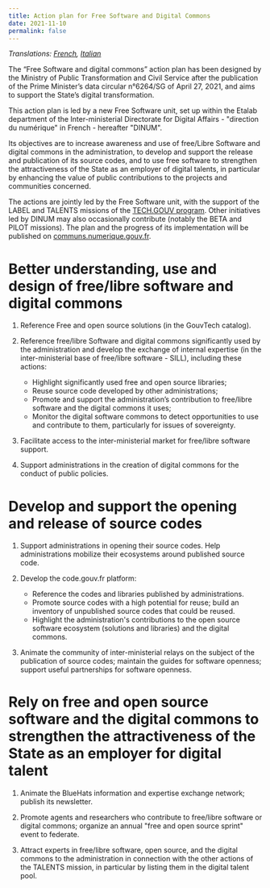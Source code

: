 ```yaml
---
title: Action plan for Free Software and Digital Commons
date: 2021-11-10
permalink: false
---
```


*Translations: [French](plan-action-logiciels-libres-communs-numeriques.md), [Italian](plan-action-logiciels-libres-communs-numeriques.it.md)*

The “Free Software and digital commons” action plan has been designed
by the Ministry of Public Transformation and Civil Service after the
publication of the Prime Minister’s data circular n°6264/SG of April
27, 2021, and aims to support the State’s digital transformation.

This action plan is led by a new Free Software unit, set up within the
Etalab department of the Inter-ministerial Directorate for Digital
Affairs - "direction du numérique" in French - hereafter "DINUM".

Its objectives are to increase awareness and use of free/Libre
Software and digital commons in the administration, to develop and
support the release and publication of its source codes, and to use
free software to strengthen the attractiveness of the State as an
employer of digital talents, in particular by enhancing the value of
public contributions to the projects and communities concerned.

The actions are jointly led by the Free Software unit, with the
support of the LABEL and TALENTS missions of the [TECH.GOUV
program](https://numerique.gouv.fr/publications/tech-gouv-strategie-et-feuille-de-route-2019-2021/
"TECH.GOUV program - External link").  Other initiatives led by DINUM
may also occasionally contribute (notably the BETA and PILOT
missions). The plan and the progress of its implementation will be
published on
[communs.numerique.gouv.fr](https://communs.numerique.gouv.fr
"communs.numerique.gouv.fr - External link").

# Better understanding, use and design of free/libre software and digital commons

1. Reference Free and open source solutions (in the GouvTech catalog).

2. Reference free/libre Software and digital commons significantly
   used by the administration and develop the exchange of internal
   expertise (in the inter-ministerial base of free/libre software -
   SILL), including these actions:
   - Highlight significantly used free and open source libraries;
   - Reuse source code developed by other administrations;
   - Promote and support the administration’s contribution to
     free/libre software and the digital commons it uses;
   - Monitor the digital software commons to detect opportunities to
     use and contribute to them, particularly for issues of
     sovereignty.

3. Facilitate access to the inter-ministerial market for free/libre
   software support.
   
4. Support administrations in the creation of digital commons for the
   conduct of public policies.

# Develop and support the opening and release of source codes

1. Support administrations in opening their source codes. Help
   administrations mobilize their ecosystems around published source
   code.

2. Develop the code.gouv.fr platform:
    
   - Reference the codes and libraries published by administrations.
   - Promote source codes with a high potential for reuse; build an
     inventory of unpublished source codes that could be reused.
   - Highlight the administration's contributions to the open source
     software ecosystem (solutions and libraries) and the digital
     commons.

3. Animate the community of inter-ministerial relays on the subject of
   the publication of source codes; maintain the guides for software
   openness; support useful partnerships for software openness.

# Rely on free and open source software and the digital commons to strengthen the attractiveness of the State as an employer for digital talent

1. Animate the BlueHats information and expertise exchange network;
   publish its newsletter.

2. Promote agents and researchers who contribute to free/libre
   software or digital commons; organize an annual "free and open
   source sprint" event to federate.

3. Attract experts in free/libre software, open source, and the
   digital commons to the administration in connection with the other
   actions of the TALENTS mission, in particular by listing them in
   the digital talent pool.
